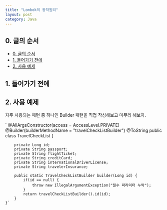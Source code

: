 ```yaml
---
title: "Lombok의 동작원리"
layout: post
category: Java
---
```



## 0. 글의 순서

- [0. 글의 순서](#0-글의-순서)
- [1. 들어가기 전에](#1-들어가기-전에)
- [2. 사용 예제](#2-사용-예제)



## 1. 들어가기 전에



## 2. 사용 예제

자주 사용되는 패턴 중 하나인 Builder 패턴을 직접 작성해보고 마무리 해보자.

`    @AllArgsConstructor(access = AccessLevel.PRIVATE)
    @Builder(builderMethodName = "travelCheckListBuilder")
    @ToString
    public class TravelCheckList {

        private Long id;
        private String passport;
        private String flightTicket;
        private String creditCard;
        private String internationalDriverLicense;
        private String travelerInsurance;

        public static TravelCheckListBuilder builder(Long id) {
            if(id == null) {
                throw new IllegalArgumentException("필수 파라미터 누락");
            }
            return travelCheckListBuilder().id(id);
        }
    }`
